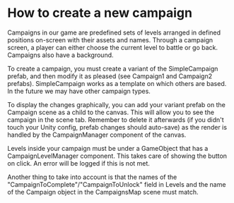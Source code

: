 # How to create a new campaign

Campaigns in our game are predefined sets of levels arranged in defined positions on-screen with their assets and names. Through a campaign screen, a player can either choose the current level to battle or go back. Campaigns also have a background.

To create a campaign, you must create a variant of the SimpleCampaign prefab, and then modify it as pleased (see Campaign1 and Campaign2 prefabs). SimpleCampaign works as a template on which others are based. In the future we may have other campaign types.

To display the changes graphically, you can add your variant prefab on the Campaign scene as a child to the canvas. This will allow you to see the campaign in the scene tab. Remember to delete it afterwards (if you didn't touch your Unity config, prefab changes should auto-save) as the render is handled by the CampaignManager component of the canvas.

Levels inside your campaign must be under a GameObject that has a CampaignLevelManager component. This takes care of showing the button on click. An error will be logged if this is not met.

Another thing to take into account is that the names of the "CampaignToComplete"/"CampaignToUnlock" field in Levels and the name of the Campaign object in the CampaignsMap scene must match.
